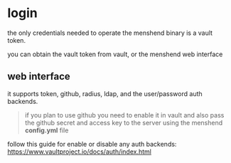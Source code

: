 # login 

the only credentials needed to operate the menshend binary is a vault token.

you can obtain the vault token from vault, or the menshend web interface

## web interface

it supports  token, github, radius, ldap, and the user/password auth backends.

> if you plan to use github you need to enable it in vault and also pass the github secret and access key to the server using the menshend **config.yml** file

follow this guide for enable or disable any auth backends: https://www.vaultproject.io/docs/auth/index.html
 
